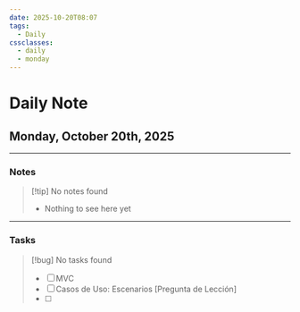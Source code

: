 ```yaml
---
date: 2025-10-20T08:07
tags:
  - Daily
cssclasses:
  - daily
  - monday
---
```


# Daily Note
## Monday, October 20th, 2025

***

### Notes

> [!tip] No notes found
> - Nothing to see here yet

***

### Tasks

> [!bug] No tasks found
> - [ ] MVC
> - [ ] Casos de Uso: Escenarios [Pregunta de Lección]
> - [ ] 
